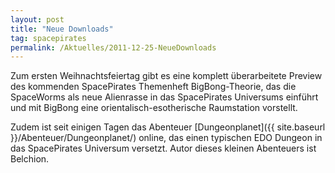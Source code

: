 ```yaml
---
layout: post
title: "Neue Downloads"
tag: spacepirates
permalink: /Aktuelles/2011-12-25-NeueDownloads
---
```


Zum ersten Weihnachtsfeiertag gibt es eine komplett überarbeitete Preview des kommenden SpacePirates Themenheft BigBong-Theorie, das die SpaceWorms als neue Alienrasse in das SpacePirates Universums einführt und mit BigBong eine orientalisch-esotherische Raumstation vorstellt.

Zudem ist seit einigen Tagen das Abenteuer [Dungeonplanet]({{ site.baseurl }}/Abenteuer/Dungeonplanet/) online, das einen typischen EDO Dungeon in das SpacePirates Universum versetzt. Autor dieses kleinen Abenteuers ist Belchion.


